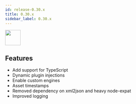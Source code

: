 ```yaml
---
id: release-0.30.x
title: 0.30.x
sidebar_label: 0.30.x
---
```


<img src="https://renative.org/img/ic_notes.png" width=50 height=50 />

## Features

- Add support for TypeScript
- Dynamic plugin injections
- Enable custom engines
- Asset timestamps
- Removed dependency on xml2json and heavy node-expat
- Improved logging
